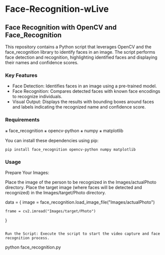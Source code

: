 # Face-Recognition-wLive

## Face Recognition with OpenCV and Face_Recognition

This repository contains a Python script that leverages OpenCV and the face_recognition library to identify faces in an image. The script performs face detection and recognition, highlighting identified faces and displaying their names and confidence scores.

### Key Features

* Face Detection: Identifies faces in an image using a pre-trained model.
* Face Recognition: Compares detected faces with known face encodings to recognize individuals.
* Visual Output: Displays the results with bounding boxes around faces and labels indicating the recognized name and confidence score.

### Requirements

⚹ face_recognition
⚹ opencv-python
⚹ numpy
⚹ matplotlib


You can install these dependencies using pip:

```
pip install face_recognition opencv-python numpy matplotlib

```

### Usage

Prepare Your Images:

Place the image of the person to be recognized in the Images/actualPhoto directory.
Place the target image (where faces will be detected and recognized) in the Images/target/Photo directory.


data = {
    image = face_recognition.load_image_file("Images/actualPhoto")

    frame = cv2.imread("Images/target/Photo")
}

```

Run the Script: Execute the script to start the video capture and face recognition process.

```
 python face_recognition.py
 
```